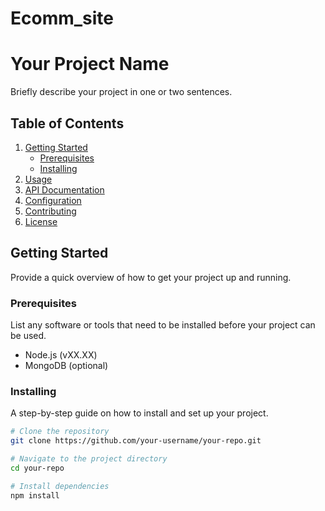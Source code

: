 # Ecomm_site
# Your Project Name

Briefly describe your project in one or two sentences.

## Table of Contents

1. [Getting Started](#getting-started)
   - [Prerequisites](#prerequisites)
   - [Installing](#installing)
2. [Usage](#usage)
3. [API Documentation](#api-documentation)
4. [Configuration](#configuration)
5. [Contributing](#contributing)
6. [License](#license)

## Getting Started

Provide a quick overview of how to get your project up and running.

### Prerequisites

List any software or tools that need to be installed before your project can be used.

- Node.js (vXX.XX)
- MongoDB (optional)

### Installing

A step-by-step guide on how to install and set up your project.

```bash
# Clone the repository
git clone https://github.com/your-username/your-repo.git

# Navigate to the project directory
cd your-repo

# Install dependencies
npm install
